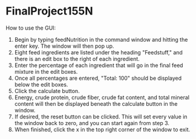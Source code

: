 # FinalProject155N

How to use the GUI:
1) Begin by typing feedNutrition in the command window and hitting the enter key. The window will then pop up. 
2) Eight feed ingredients are listed under the heading "Feedstuff," and there is an edit box to the right of each ingredient.
3) Enter the percentage of each ingredient that will go in the final feed mixture in the edit boxes.
4) Once all percentages are entered, "Total: 100" should be displayed below the edit boxes.
5) Click the calculate button. 
6) Energy, crude protein, crude fiber, crude fat content, and total mineral content will then be displayed beneath the calculate button in the window. 
7) If desired, the reset button can be clicked. This will set every value in the window back to zero, and you can start again from step 3. 
8) When finished, click the x in the top right corner of the window to exit. 
